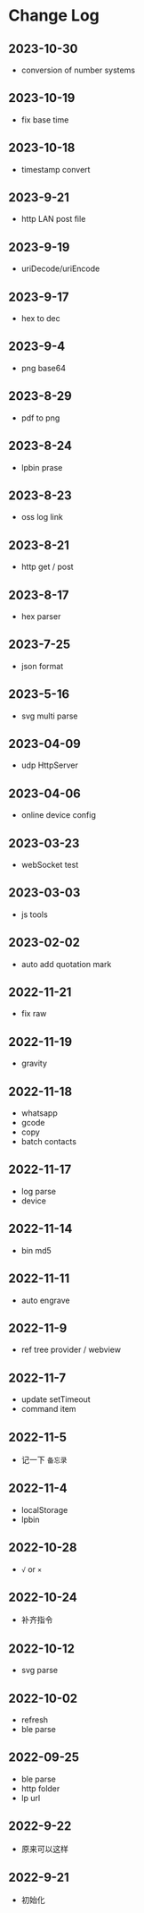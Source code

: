 # Change Log

## 2023-10-30

+ conversion of number systems

## 2023-10-19

- fix base time

## 2023-10-18

- timestamp convert

## 2023-9-21

- http LAN post file

## 2023-9-19

- uriDecode/uriEncode

## 2023-9-17

- hex to dec

## 2023-9-4

- png base64

## 2023-8-29

- pdf to png

## 2023-8-24

- lpbin prase

## 2023-8-23

- oss log link

## 2023-8-21

- http get / post

## 2023-8-17

- hex parser

## 2023-7-25

- json format

## 2023-5-16

- svg multi parse

## 2023-04-09

- udp HttpServer

## 2023-04-06

- online device config

## 2023-03-23

- webSocket test

## 2023-03-03

- js tools

## 2023-02-02

- auto add quotation mark

## 2022-11-21

- fix raw

## 2022-11-19

- gravity

## 2022-11-18

- whatsapp
- gcode
- copy
- batch contacts

## 2022-11-17

- log parse
- device

## 2022-11-14

- bin md5

## 2022-11-11

- auto engrave

## 2022-11-9

- ref tree provider / webview

## 2022-11-7

- update setTimeout
- command item

## 2022-11-5

- 记一下 `备忘录`

## 2022-11-4

- localStorage
- lpbin

## 2022-10-28

- `√` or `×`

## 2022-10-24

- 补齐指令

## 2022-10-12

- svg parse

## 2022-10-02

- refresh
- ble parse

## 2022-09-25

- ble parse
- http folder
- lp url

## 2022-9-22

- 原来可以这样

## 2022-9-21

- 初始化
